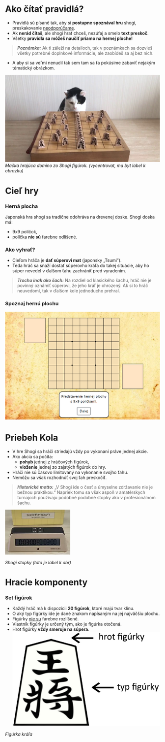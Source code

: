 # Ako čítať pravidlá?
- Pravidlá sú písané tak, aby si **postupne spoznával hru** shogi, preskakovanie <ins>neodporúčame</ins>.
- Ak **nerád čítaš**, ale shogi hrať chceš, nezúfaj a smelo **text preskoč**. 
- Všetky **pravidla sa môžeš naučiť priamo na hernej ploche!**
>**_Poznámka:_** Ak ti záleži na detailoch, tak v poznámkach sa dozvieš všetky potrebné doplnkové informácie, ale zaobídeš sa aj bez nich. 

- A aby si sa veľmi nenudil tak sem tam sa ťa pokúsime zabaviť nejakým tématický obrázkom.

![CAT](https://github.com/mihalova/Learn2Shogi/blob/master/pictures/tmp/cat.jpg)
*Mačka hrajúca domino zo Shogi figúrok. (vycentrovat, ma byt label k obrazku)*

# Cieľ hry
### Herná plocha
Japonská hra shogi sa tradične odohráva na drevenej doske. Shogi doska má:
- 9x9 políčok, 
- políčka **nie sú** farebne odlíšené.

### Ako vyhrať?
- Cieľom hráča je **dať súperovi mat** (japonsky „Tsumi”).
- Teda hráč sa snaží dostať súperovho kráľa do takej situácie, aby ho súper nevedel v ďalšom ťahu zachrániť pred vyradením.

 >**_Trochu inak ako šach:_** Na rozdiel od klasického šachu, hráč nie je povinný oznámiť súperovi, že jeho kráľ je ohrozený. Ak si to hráč neuvedomí, tak v ďalšom kole jednoducho prehral.
 
### Spoznaj hernú plochu

![HP](https://github.com/mihalova/Learn2Shogi/blob/master/pictures/tmp/r1.PNG)
# Priebeh Kola
* V hre Shogi sa hráči striedajú vždy po vykonaní práve jednej akcie.
* Ako akcia sa počíta:
  * **pohyb** jednej z hráčových figúrok,
  * **vloženie** jednej zo zajatých figúrok do hry.
* Hráči nie sú časovo limitovaný na vykonanie svojho ťahu.
* Nemôžu sa však rozhodnúť svoj ťah preskočiť.
>**_Historické motto:_** „V Shogi ide o česť a úmyselne zdržavanie nie je bežnou praktikou.“ Napriek tomu sa však aspoň v amatérskych turnajoch používaju podobné podobné stopky ako v profesionálnom šachu.

![Stopky](https://github.com/mihalova/Learn2Shogi/blob/master/pictures/rules/budik.png)

*Shogi stopky (toto je label k obr)*

# Hracie komponenty
### Set figúrok
- Každý hráč má k dispozícii **20 figúrok**, ktoré majú tvar klinu.
- O aký typ figúrky ide je dané znakom napísaným na jej najväčšiu plochu.
- Figúrky <ins>nie su</ins> farebne rozlíšené.
- Vlastník figúrky je určený tým, ako je figúrka otočená. 
- Hrot figúrky **vždy smeruje na súpera**.
![King](https://github.com/mihalova/Learn2Shogi/blob/master/pictures/king-rules.png)

*Figúrka kráľa*

